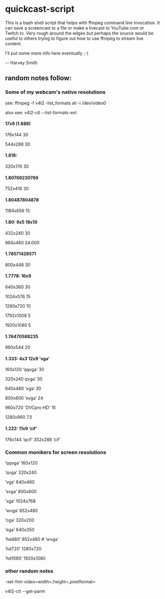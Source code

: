 # quickcast-script

This is a bash shell script that helps with ffmpeg command line
invocation. It can save a screencast to a file or make a livecast to
YouTube.com or Twitch.tv. Very rough around the edges but perhaps the
source would be useful to others trying to figure out how to use
ffmpeg to stream live content.

I'll put some more info here eventually ;-)

-- Harvey Smith

## random notes follow:
### Some of my webcam's native resolutions

 see: ffmpeg -f v4l2 -list_formats all -i /dev/video0

also see: v4l2-ctl --list-formats-ext

#### 17x9 (1.888)

176x144 30

544x288 30

#### 1.818:

320x176 30

#### 1.80769230769

752x416 30

#### 1.80487804878

1184x656 15

#### 1.80: 9x5 18x10

432x240 30

864x480 24.000

#### 1.78571428571

800x448 30 

#### 1.7778: 16x9

640x360 30

1024x576 15 

1280x720 10

1792x1008 5

1920x1080 5

#### 1.76470588235

960x544 20

#### 1.333: 4x3 12x9 ‘vga’

160x120 ‘qqvga’ 30

320x240 qvga’ 30

640x480 ‘vga’ 30

800x600 ‘svga’ 24

960x720  'DVCpro HD' 15

1280x960  7.5

#### 1.222: 11x9 ‘cif’
  176x144 ‘qcif’
  352x288 ‘cif’

### Common monikers for screen resolutions

‘qqvga’ 160x120 

‘qvga’ 320x240

‘vga’ 640x480

‘svga’ 800x600


‘xga’ 1024x768

‘wvga’ 852x480

‘cga’ 320x200

‘ega’ 640x350


‘hd480’ 852x480 # ‘wvga’

‘hd720’ 1280x720

‘hd1080’ 1920x1080

### other random notes

-set-fmt-video=width=<w>,height=<h>,pixelformat=<f>

v4l2-ctl --get-parm
